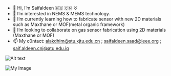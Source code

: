 - 👋 Hi, I’m Saifaldeen :hungary: :cn: :taurus:
- 👀 I’m interested in NEMS & MEMS technology.
- 🌱 I’m currently learning how to fabricate sensor with new 2D materials such as Maxthane or MOF(metal organic framework) 
- 💞️ I’m looking to collaborate on gas sensor fabrication using 2D materials (Maxthane or MOF)
- 📫 My c0ntact: alakdhim@stu.xjtu.edu.cn ; saifaldeen.saad@ieee.org ; saif.aldeen.cnj@atu.edu.iq

<img
  src="https://i1.rgstatic.net/ii/institution.image/AS%3A267457388843037%401440778219029_l"
  alt="Alt text"
  title="XJTU"
  style="display: inline-block; margin: 0 auto; max-width: 300px">
  
  ![My Image]([my-image.jpg](https://github.com/saifalseedi/CV/blob/main/IEMIT.jpg))


<!---
saifalseedi/saifalseedi is a ✨ special ✨ repository because its `README.md` (this file) appears on your GitHub profile.
You can click the Preview link to take a look at your changes.
--->

